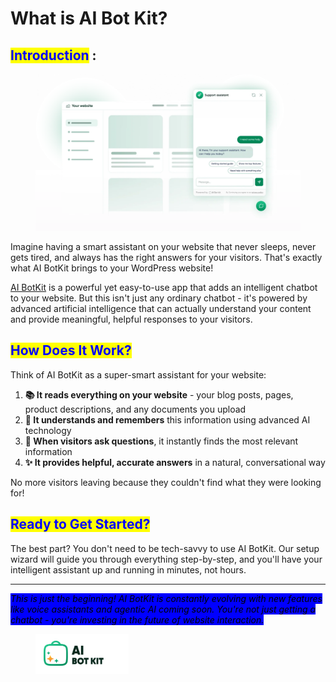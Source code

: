 # What is AI Bot Kit?

## <mark style="color:blue;">Introduction</mark> :&#x20;

<figure><img src="../.gitbook/assets/Hero-image-final-2048x1213.webp" alt=""><figcaption></figcaption></figure>

Imagine having a smart assistant on your website that never sleeps, never gets tired, and always has the right answers for your visitors. That's exactly what AI BotKit brings to your WordPress website!

[AI BotKit](https://aibotkit.io/) is a powerful yet easy-to-use app that adds an intelligent chatbot to your website. But this isn't just any ordinary chatbot - it's powered by advanced artificial intelligence that can actually understand your content and provide meaningful, helpful responses to your visitors.

## <mark style="color:blue;">How Does It Work?</mark>

Think of AI BotKit as a super-smart assistant for your website:

1. **📚 It reads everything on your website** - your blog posts, pages, product descriptions, and any documents you upload
2. **🧠 It understands and remembers** this information using advanced AI technology
3. **💬 When visitors ask questions**, it instantly finds the most relevant information
4. **✨ It provides helpful, accurate answers** in a natural, conversational way

No more visitors leaving because they couldn't find what they were looking for!



## <mark style="color:blue;">Ready to Get Started?</mark>

The best part? You don't need to be tech-savvy to use AI BotKit. Our setup wizard will guide you through everything step-by-step, and you'll have your intelligent assistant up and running in minutes, not hours.

***

_<mark style="background-color:blue;">This is just the beginning! AI BotKit is constantly evolving with new features like voice assistants and agentic AI coming soon. You're not just getting a chatbot - you're investing in the future of website interaction.</mark>_

<figure><img src="../.gitbook/assets/image (3) (1) (1) (1).png" alt=""><figcaption></figcaption></figure>
